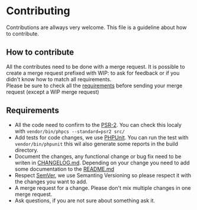 # Contributing
Contributions are allways very welcome. This file is a guideline about how to contribute. 

## How to contribute
All the contributes need to be done with a merge request. It is possible to create a merge request prefixed with WIP: to ask for feedback or if you didn't know how to match all requirements.  
Please be sure to check all the [requirements](#requirements) before sending your merge request (except a WIP merge request)

## Requirements
* All the code need to confirm to the [PSR-2](http://www.php-fig.org/psr/psr-2/). You can check this localy with `vendor/bin/phpcs --standard=psr2 src/`
* Add tests for code changes, we use [PHPUnit](https://phpunit.de/). You can run the test with `vendor/bin/phpunit` this wil also generate some reports in the build directory.
* Document the changes, any functional change or bug fix need to be writen in [CHANGELOG.md](CHANGELOG.md). Depending on your change you need to add some documentation to the [README.md](README.md)
* Respect [SemVer](http://semver.org/), we use Semanting Versioning so please respect it with the changes you want to add.
* A merge request for a change. Please don't mix multiple changes in one merge request.
* Ask questions, if you are not sure about something ask it. 

